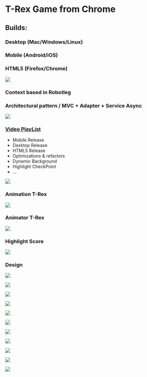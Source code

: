 # T-Rex Game from Chrome
## Builds:
### Desktop (Mac/Windows/Linux)
### Mobile (Android/iOS)
### HTML5 (Firefox/Chrome)

[![](https://github.com/vicboma1/T-Rex-Game/blob/master/img/Cover_2.png)](https://www.youtube.com/playlist?list=PLNph7ndeSqE8BdtURZZJG-B1l7MJzHYAJ)

### Context based in Robotleg
### Architectural pattern / MVC +  Adapter + Service Async
![](https://github.com/vicboma1/T-Rex-Game/blob/master/img/MVCAS.png)



### [Video PlayList](https://www.youtube.com/playlist?list=PLNph7ndeSqE8BdtURZZJG-B1l7MJzHYAJ)
* Mobile Release
* Desktop Release
* HTML5 Release
* Optimizations & refactors
* Dynamic Background
* Highlight CheckPoint 
* ...

[![](https://github.com/vicboma1/T-Rex-Game/blob/master/gif/T-Rex-Intro.gif)](https://www.youtube.com/playlist?list=PLNph7ndeSqE8BdtURZZJG-B1l7MJzHYAJ)


### Animation T-Rex

[![](https://github.com/vicboma1/T-Rex-Game/blob/master/gif/T-Rex-Animation.gif)](https://www.youtube.com/watch?v=3QJkvJgPsPw&list=PLNph7ndeSqE8BdtURZZJG-B1l7MJzHYAJ&index=6)


### Animator T-Rex

[![](https://github.com/vicboma1/T-Rex-Game/blob/master/gif/T-Rex-Animator.gif)](https://www.youtube.com/watch?v=4oz6MAZYKBE&index=5&list=PLNph7ndeSqE8BdtURZZJG-B1l7MJzHYAJ)


### Highlight Score
[![](https://github.com/vicboma1/T-Rex-Game/blob/master/gif/T-Rex-highlight.gif)](https://www.youtube.com/watch?v=UMsEKkNt7uQ&index=2&list=PLNph7ndeSqE8BdtURZZJG-B1l7MJzHYAJ)


### Design
![](https://github.com/vicboma1/T-Rex-Game/blob/master/img/T-Rex-Bend.png)

![](https://github.com/vicboma1/T-Rex-Game/blob/master/img/T-Rex_11.13.13.png)

![](https://github.com/vicboma1/T-Rex-Game/blob/master/img/T-Rex_11.14.27.png)

![](https://github.com/vicboma1/T-Rex-Game/blob/master/img/T-Rex_11.15.15.png)

![](https://github.com/vicboma1/T-Rex-Game/blob/master/img/T-Rex_11.15.31.png)

![](https://github.com/vicboma1/T-Rex-Game/blob/master/img/T-Rex_11.15.52.png)

![](https://github.com/vicboma1/T-Rex-Game/blob/master/img/T-Rex_11.16.06.png)

![](https://github.com/vicboma1/T-Rex-Game/blob/master/img/T-Rex_11.16.22.png)

![](https://github.com/vicboma1/T-Rex-Game/blob/master/img/T-Rex_11.19.46.png)

![](https://github.com/vicboma1/T-Rex-Game/blob/master/img/T-Rex_11.20.06.png)

![](https://github.com/vicboma1/T-Rex-Game/blob/master/img/Cover_2.png)

